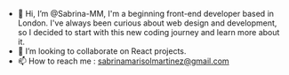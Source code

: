 - 👋 Hi, I’m @Sabrina-MM, I'm a beginning front-end developer based in London. I've always been curious about web design and development, so I decided to start with this new coding journey and learn more about it.
- 💞️ I’m looking to collaborate on React projects.
- 📫 How to reach me : sabrinamarisolmartinez@gmail.com

<!---
Sabrina-MM/Sabrina-MM is a ✨ special ✨ repository because its `README.md` (this file) appears on your GitHub profile.
You can click the Preview link to take a look at your changes.
--->
